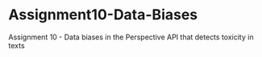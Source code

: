 # Assignment10-Data-Biases
Assignment 10 - Data biases in the Perspective API that detects toxicity in texts
